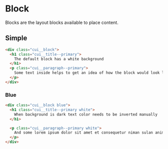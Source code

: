 # Block

Blocks are the layout blocks available to place content.

## Simple

```html
<div class="cui__block">
  <h1 class="cui__title--primary">
    The default block has a white background
  </h1>
  <p class="cui__paragraph--primary">
    Some text inside helps to get an idea of how the block would look like.
  </p>
</div>
```

### Blue

```html
<div class="cui__block blue">
  <h1 class="cui__title--primary white">
    When background is dark text color needs to be inverted manually
  </h1>

  <p class="cui__paragraph--primary white">
    And some lorem ipsum dolor sit amet et consequetur niman sulan anima lontana.
  </p>
</div>
```
